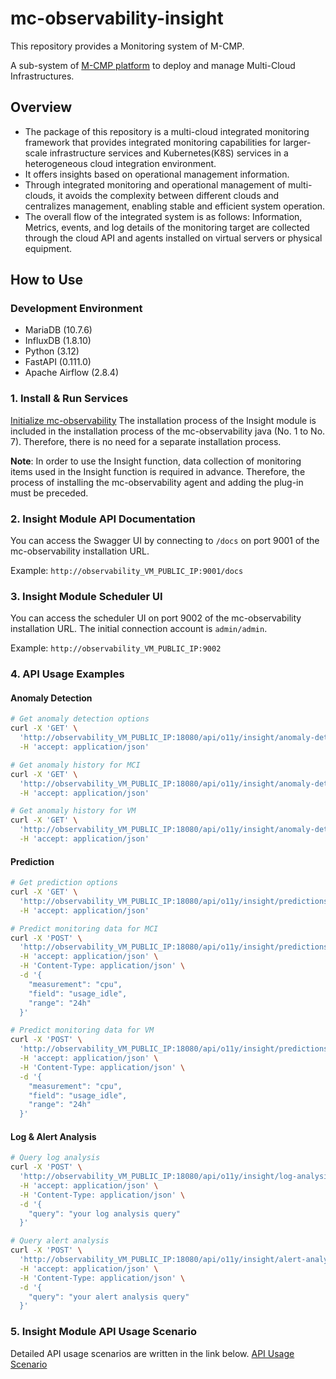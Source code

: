 # mc-observability-insight

This repository provides a Monitoring system of M-CMP.

A sub-system of [M-CMP platform](https://github.com/m-cmp/docs/tree/main) to deploy and manage Multi-Cloud Infrastructures.

## Overview

- The package of this repository is a multi-cloud integrated monitoring framework that provides integrated monitoring capabilities for larger-scale infrastructure services and Kubernetes(K8S) services in a heterogeneous cloud integration environment.
- It offers insights based on operational management information.
- Through integrated monitoring and operational management of multi-clouds, it avoids the complexity between different clouds and centralizes management, enabling stable and efficient system operation.
- The overall flow of the integrated system is as follows: Information, Metrics, events, and log details of the monitoring target are collected through the cloud API and agents installed on virtual servers or physical equipment.

## How to Use

### Development Environment
  - MariaDB (10.7.6)
  - InfluxDB (1.8.10)
  - Python (3.12)
  - FastAPI (0.111.0)
  - Apache Airflow (2.8.4)

### 1. Install & Run Services
[Initialize mc-observability](https://github.com/m-cmp/mc-observability/tree/main/java#how-to-use)
The installation process of the Insight module is included in the installation process of the mc-observability
java (No. 1 to No. 7). Therefore, there is no need for a separate installation process.

**Note**: In order to use the Insight function, data collection of monitoring items used in the Insight function is required in advance. Therefore, the process of installing the mc-observability agent and adding the plug-in must be preceded.

### 2. Insight Module API Documentation
You can access the Swagger UI by connecting to `/docs` on port 9001 of the mc-observability installation URL.

Example: `http://observability_VM_PUBLIC_IP:9001/docs`

### 3. Insight Module Scheduler UI
You can access the scheduler UI on port 9002 of the mc-observability installation URL.
The initial connection account is `admin/admin`.

Example: `http://observability_VM_PUBLIC_IP:9002`

### 4. API Usage Examples

#### Anomaly Detection
```bash
# Get anomaly detection options
curl -X 'GET' \
  'http://observability_VM_PUBLIC_IP:18080/api/o11y/insight/anomaly-detection/options' \
  -H 'accept: application/json'

# Get anomaly history for MCI
curl -X 'GET' \
  'http://observability_VM_PUBLIC_IP:18080/api/o11y/insight/anomaly-detection/ns/{nsId}/mci/{mciId}/history?measurement=cpu' \
  -H 'accept: application/json'

# Get anomaly history for VM
curl -X 'GET' \
  'http://observability_VM_PUBLIC_IP:18080/api/o11y/insight/anomaly-detection/ns/{nsId}/mci/{mciId}/vm/{vmId}/history?measurement=cpu' \
  -H 'accept: application/json'
```

#### Prediction
```bash
# Get prediction options
curl -X 'GET' \
  'http://observability_VM_PUBLIC_IP:18080/api/o11y/insight/predictions/options' \
  -H 'accept: application/json'

# Predict monitoring data for MCI
curl -X 'POST' \
  'http://observability_VM_PUBLIC_IP:18080/api/o11y/insight/predictions/ns/{nsId}/mci/{mciId}' \
  -H 'accept: application/json' \
  -H 'Content-Type: application/json' \
  -d '{
    "measurement": "cpu",
    "field": "usage_idle",
    "range": "24h"
  }'

# Predict monitoring data for VM
curl -X 'POST' \
  'http://observability_VM_PUBLIC_IP:18080/api/o11y/insight/predictions/ns/{nsId}/mci/{mciId}/vm/{vmId}' \
  -H 'accept: application/json' \
  -H 'Content-Type: application/json' \
  -d '{
    "measurement": "cpu",
    "field": "usage_idle",
    "range": "24h"
  }'
```

#### Log & Alert Analysis
```bash
# Query log analysis
curl -X 'POST' \
  'http://observability_VM_PUBLIC_IP:18080/api/o11y/insight/log-analysis/query' \
  -H 'accept: application/json' \
  -H 'Content-Type: application/json' \
  -d '{
    "query": "your log analysis query"
  }'

# Query alert analysis
curl -X 'POST' \
  'http://observability_VM_PUBLIC_IP:18080/api/o11y/insight/alert-analysis/query' \
  -H 'accept: application/json' \
  -H 'Content-Type: application/json' \
  -d '{
    "query": "your alert analysis query"
  }'
```

### 5. Insight Module API Usage Scenario
Detailed API usage scenarios are written in the link below.
[API Usage Scenario](https://github.com/m-cmp/mc-observability/issues/31)
